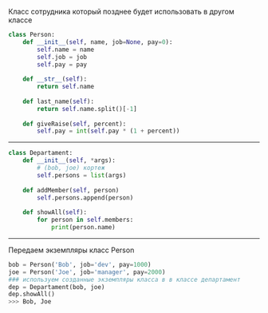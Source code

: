 
Класс сотрудника который позднее будет использовать в другом классе

```python
class Person:  
    def __init__(self, name, job=None, pay=0):  
        self.name = name  
        self.job = job  
        self.pay = pay  
  
    def __str__(self):  
        return self.name  
  
    def last_name(self):  
        return self.name.split()[-1]  
  
    def giveRaise(self, percent):  
        self.pay = int(self.pay * (1 + percent))
```
***
```python
class Departament:
	def __init__(self, *args):
		# (bob, joe) кортеж
		self.persons = list(args)
		
	def addMember(self, person)
		self.persons.append(person)
		
	def showAll(self):
		for person in self.members:
			print(person.name)
```
***
Передаем экземпляры класс Person

```python
bob = Person('Bob', job='dev', pay=1000)
joe = Person('Joe', job='manager', pay=2000)
### используем созданные экземпляры класса в в классе департамент
dep = Departament(bob, joe)
dep.showAll()
>>> Bob, Joe
```